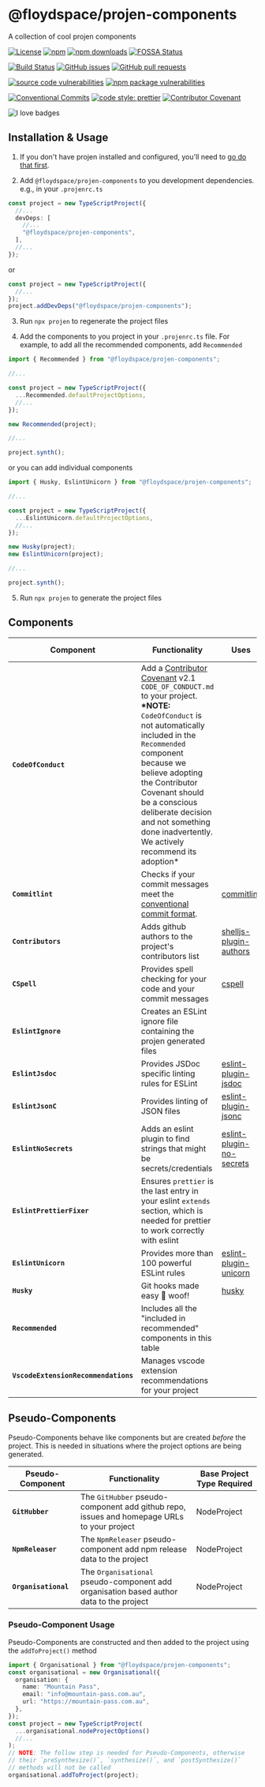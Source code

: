 # @floydspace/projen-components

A collection of cool projen components

[![License](https://img.shields.io/github/license/floydspace/projen-components?logo=apache)](https://github.com/floydspace/projen-components/blob/master/LICENSE) [![npm](https://img.shields.io/npm/v/@floydspace/projen-components?logo=npm)](https://www.npmjs.com/package/@floydspace/projen-components) [![npm downloads](https://img.shields.io/npm/dm/@floydspace/projen-components?logo=npm)](https://www.npmjs.com/package/@floydspace/projen-components)
[![FOSSA Status](https://app.fossa.com/api/projects/git%2Bgithub.com%2Ffloydspace%2Fprojen-components.svg?type=shield)](https://app.fossa.com/projects/git%2Bgithub.com%2Ffloydspace%2Fprojen-components?ref=badge_shield)

[![Build Status](https://img.shields.io/github/workflow/status/floydspace/projen-components/release?logo=github)](https://github.com/floydspace/projen-components/actions/workflows/release.yml) [![GitHub issues](https://img.shields.io/github/issues/floydspace/projen-components?logo=github)](https://github.com/floydspace/projen-components/issues) [![GitHub pull requests](https://img.shields.io/github/issues-pr/floydspace/projen-components?logo=github)](https://github.com/floydspace/projen-components/pulls)

<!-- [![Quality](https://img.shields.io/codacy/grade/940768d54f7545f7b42f89b26c23c751?logo=codacy)](https://www.codacy.com/gh/floydspace/projen-components/dashboard?utm_source=github.com&amp;utm_medium=referral&amp;utm_content=floydspace/projen-components&amp;utm_campaign=Badge_Grade) [![Coverage](https://img.shields.io/codacy/coverage/940768d54f7545f7b42f89b26c23c751?logo=codacy)](https://www.codacy.com/gh/floydspace/projen-components/dashboard?utm_source=github.com&utm_medium=referral&utm_content=floydspace/projen-components&utm_campaign=Badge_Coverage) -->

[![source code vulnerabilities](https://img.shields.io/snyk/vulnerabilities/github/floydspace/projen-components?label=source%20code%20vulnerabilities&logo=snyk)](https://snyk.io/test/github/floydspace/projen-components) [![npm package vulnerabilities](https://img.shields.io/snyk/vulnerabilities/npm/@floydspace/projen-components@latest?label=npm%20package%20vulnerabilties&logo=snyk)](https://snyk.io/test/npm/@floydspace/projen-components/latest)

[![Conventional Commits](https://img.shields.io/badge/Conventional%20Commits-1.0.0-yellow.svg)](https://conventionalcommits.org) [![code style: prettier](https://img.shields.io/badge/code_style-prettier-ff69b4.svg)](https://github.com/prettier/prettier) [![Contributor Covenant](https://img.shields.io/badge/Contributor%20Covenant-2.1-4baaaa.svg)](code_of_conduct.md)

![I love badges](https://img.shields.io/badge/%E2%99%A5%20i%20love-%20badges-green?logo=heart)

<!-- [![JavaScript Style Guide](https://cdn.rawgit.com/standard/standard/master/badge.svg)](https://github.com/standard/standard) -->

## Installation & Usage

1. If you don't have projen installed and configured, you'll need to [go do that first](https://github.com/projen/projen#getting-started).

2. Add `@floydspace/projen-components` to you development dependencies. e.g., in your `.projenrc.ts`

```ts
const project = new TypeScriptProject({
  //...
  devDeps: [
    //...
    "@floydspace/projen-components",
  ],
  //...
});
```

or

```ts
const project = new TypeScriptProject({
  //...
});
project.addDevDeps("@floydspace/projen-components");
```

3. Run `npx projen` to regenerate the project files

4. Add the components to you project in your `.projenrc.ts` file. For
   example, to add all the recommended components, add `Recommended`

```ts
import { Recommended } from "@floydspace/projen-components";

//...

const project = new TypeScriptProject({
  ...Recommended.defaultProjectOptions,
  //...
});

new Recommended(project);

//...

project.synth();
```

or you can add individual components

```ts
import { Husky, EslintUnicorn } from "@floydspace/projen-components";

//...

const project = new TypeScriptProject({
  ...EslintUnicorn.defaultProjectOptions,
  //...
});

new Husky(project);
new EslintUnicorn(project);

//...

project.synth();
```

5. Run `npx projen` to generate the project files

## Components

| Component                            | Functionality                                                                                                                                                                                                                                                                                                                                                                          | Uses                                                                             | Base Project Type Required | Included in Recommended |
| ------------------------------------ | -------------------------------------------------------------------------------------------------------------------------------------------------------------------------------------------------------------------------------------------------------------------------------------------------------------------------------------------------------------------------------------- | -------------------------------------------------------------------------------- | -------------------------- | ----------------------- |
| **`CodeOfConduct`**                  | Add a [Contributor Covenant](https://www.contributor-covenant.org/) v2.1 `CODE_OF_CONDUCT.md` to your project.<br />**\*NOTE:** `CodeOfConduct` is not automatically included in the `Recommended` component because we believe adopting the Contributor Covenant should be a conscious deliberate decision and not something done inadvertently. We actively recommend its adoption\* |                                                                                  | Project                    |                         |
| **`Commitlint`**                     | Checks if your commit messages meet the [conventional commit format](https://conventionalcommits.org/).                                                                                                                                                                                                                                                                                | [commitlint](https://github.com/conventional-changelog/commitlint)               | NodeProject                | ✅                      |
| **`Contributors`**                   | Adds github authors to the project's contributors list                                                                                                                                                                                                                                                                                                                                 | [shelljs-plugin-authors](https://github.com/tanem/shelljs-plugin-authors)        | NodeProject                | ✅                      |
| **`CSpell`**                         | Provides spell checking for your code and your commit messages                                                                                                                                                                                                                                                                                                                         | [cspell](https://github.com/streetsidesoftware/cspell)                           | NodeProject                | ✅                      |
| **`EslintIgnore`**                   | Creates an ESLint ignore file containing the projen generated files                                                                                                                                                                                                                                                                                                                    |                                                                                  | TypeScriptProject          | ✅                      |
| **`EslintJsdoc`**                    | Provides JSDoc specific linting rules for ESLint                                                                                                                                                                                                                                                                                                                                       | [eslint-plugin-jsdoc](https://github.com/gajus/eslint-plugin-jsdoc)              | TypeScriptProject          | ✅                      |
| **`EslintJsonC`**                    | Provides linting of JSON files                                                                                                                                                                                                                                                                                                                                                         | [eslint-plugin-jsonc](https://ota-meshi.github.io/eslint-plugin-jsonc/)          | TypeScriptProject          | ✅                      |
| **`EslintNoSecrets`**                | Adds an eslint plugin to find strings that might be secrets/credentials                                                                                                                                                                                                                                                                                                                | [eslint-plugin-no-secrets](https://github.com/nickdeis/eslint-plugin-no-secrets) | TypeScriptProject          | ✅                      |
| **`EslintPrettierFixer`**            | Ensures `prettier` is the last entry in your eslint `extends` section, which is needed for prettier to work correctly with eslint                                                                                                                                                                                                                                                      |                                                                                  | TypeScriptProject          | ✅                      |
| **`EslintUnicorn`**                  | Provides more than 100 powerful ESLint rules                                                                                                                                                                                                                                                                                                                                           | [eslint-plugin-unicorn](https://github.com/sindresorhus/eslint-plugin-unicorn)   | TypeScriptProject          | ✅                      |
| **`Husky`**                          | Git hooks made easy 🐶 woof!                                                                                                                                                                                                                                                                                                                                                           | [husky](https://github.com/typicode/husky)                                       | NodeProject                | ✅                      |
| **`Recommended`**                    | Includes all the "included in recommended" components in this table                                                                                                                                                                                                                                                                                                                    |                                                                                  | TypeScriptProject          |                         |
| **`VscodeExtensionRecommendations`** | Manages vscode extension recommendations for your project                                                                                                                                                                                                                                                                                                                              |                                                                                  | Project                    | ✅                      |

## Pseudo-Components

Pseudo-Components behave like components but are created _before_ the project. This is needed in situations where the project options are being generated.

| Pseudo-Component     | Functionality                                                                              | Base Project Type Required |
| -------------------- | ------------------------------------------------------------------------------------------ | -------------------------- |
| **`GitHubber`**      | The `GitHubber` pseudo-component add github repo, issues and homepage URLs to your project | NodeProject                |
| **`NpmReleaser`**    | The `NpmReleaser` pseudo-component add npm release data to the project                     | NodeProject                |
| **`Organisational`** | The `Organisational` pseudo-component add organisation based author data to the project    | NodeProject                |

### Pseudo-Component Usage

Pseudo-Components are constructed and then added to the project using the `addToProject()` method

```ts
import { Organisational } from "@floydspace/projen-components";
const organisational = new Organisational({
  organisation: {
    name: "Mountain Pass",
    email: "info@mountain-pass.com.au",
    url: "https://mountain-pass.com.au",
  },
});
const project = new TypeScriptProject(
  ...organisational.nodeProjectOptions()
  //...
);
// NOTE: The follow step is needed for Pseudo-Components, otherwise
// their `preSynthesize()`, `synthesize()`, and `postSynthesize()`
// methods will not be called
organisational.addToProject(project);
```
